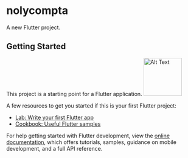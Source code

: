 # nolycompta

A new Flutter project.

## Getting Started

This project is a starting point for a Flutter application.
<img src="https://user-images.githubusercontent.com/61989780/231281993-421d117e-39a7-4867-98dc-38f06924bfb5.png" alt="Alt Text" style="height: 100px; width: 100px;">



A few resources to get you started if this is your first Flutter project:

- [Lab: Write your first Flutter app](https://docs.flutter.dev/get-started/codelab)
- [Cookbook: Useful Flutter samples](https://docs.flutter.dev/cookbook)

For help getting started with Flutter development, view the
[online documentation](https://docs.flutter.dev/), which offers tutorials,
samples, guidance on mobile development, and a full API reference.
